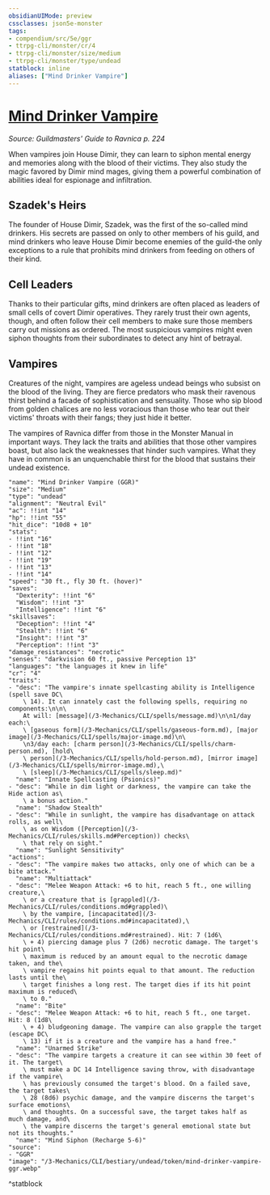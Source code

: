 ```yaml
---
obsidianUIMode: preview
cssclasses: json5e-monster
tags:
- compendium/src/5e/ggr
- ttrpg-cli/monster/cr/4
- ttrpg-cli/monster/size/medium
- ttrpg-cli/monster/type/undead
statblock: inline
aliases: ["Mind Drinker Vampire"]
---
```

# [Mind Drinker Vampire](3-Mechanics\CLI\bestiary\undead/mind-drinker-vampire-ggr.md)
*Source: Guildmasters' Guide to Ravnica p. 224*  

When vampires join House Dimir, they can learn to siphon mental energy and memories along with the blood of their victims. They also study the magic favored by Dimir mind mages, giving them a powerful combination of abilities ideal for espionage and infiltration.

## Szadek's Heirs

The founder of House Dimir, Szadek, was the first of the so-called mind drinkers. His secrets are passed on only to other members of his guild, and mind drinkers who leave House Dimir become enemies of the guild-the only exceptions to a rule that prohibits mind drinkers from feeding on others of their kind.

## Cell Leaders

Thanks to their particular gifts, mind drinkers are often placed as leaders of small cells of covert Dimir operatives. They rarely trust their own agents, though, and often follow their cell members to make sure those members carry out missions as ordered. The most suspicious vampires might even siphon thoughts from their subordinates to detect any hint of betrayal.

## Vampires

Creatures of the night, vampires are ageless undead beings who subsist on the blood of the living. They are fierce predators who mask their ravenous thirst behind a facade of sophistication and sensuality. Those who sip blood from golden chalices are no less voracious than those who tear out their victims' throats with their fangs; they just hide it better.

The vampires of Ravnica differ from those in the Monster Manual in important ways. They lack the traits and abilities that those other vampires boast, but also lack the weaknesses that hinder such vampires. What they have in common is an unquenchable thirst for the blood that sustains their undead existence.

```statblock
"name": "Mind Drinker Vampire (GGR)"
"size": "Medium"
"type": "undead"
"alignment": "Neutral Evil"
"ac": !!int "14"
"hp": !!int "55"
"hit_dice": "10d8 + 10"
"stats":
- !!int "16"
- !!int "18"
- !!int "12"
- !!int "19"
- !!int "13"
- !!int "14"
"speed": "30 ft., fly 30 ft. (hover)"
"saves":
  "Dexterity": !!int "6"
  "Wisdom": !!int "3"
  "Intelligence": !!int "6"
"skillsaves":
  "Deception": !!int "4"
  "Stealth": !!int "6"
  "Insight": !!int "3"
  "Perception": !!int "3"
"damage_resistances": "necrotic"
"senses": "darkvision 60 ft., passive Perception 13"
"languages": "the languages it knew in life"
"cr": "4"
"traits":
- "desc": "The vampire's innate spellcasting ability is Intelligence (spell save DC\
    \ 14). It can innately cast the following spells, requiring no components:\n\n\
    At will: [message](/3-Mechanics/CLI/spells/message.md)\n\n1/day each:\
    \ [gaseous form](/3-Mechanics/CLI/spells/gaseous-form.md), [major image](/3-Mechanics/CLI/spells/major-image.md)\n\
    \n3/day each: [charm person](/3-Mechanics/CLI/spells/charm-person.md), [hold\
    \ person](/3-Mechanics/CLI/spells/hold-person.md), [mirror image](/3-Mechanics/CLI/spells/mirror-image.md),\
    \ [sleep](/3-Mechanics/CLI/spells/sleep.md)"
  "name": "Innate Spellcasting (Psionics)"
- "desc": "While in dim light or darkness, the vampire can take the Hide action as\
    \ a bonus action."
  "name": "Shadow Stealth"
- "desc": "While in sunlight, the vampire has disadvantage on attack rolls, as well\
    \ as on Wisdom ([Perception](/3-Mechanics/CLI/rules/skills.md#Perception)) checks\
    \ that rely on sight."
  "name": "Sunlight Sensitivity"
"actions":
- "desc": "The vampire makes two attacks, only one of which can be a bite attack."
  "name": "Multiattack"
- "desc": "Melee Weapon Attack: +6 to hit, reach 5 ft., one willing creature,\
    \ or a creature that is [grappled](/3-Mechanics/CLI/rules/conditions.md#grappled)\
    \ by the vampire, [incapacitated](/3-Mechanics/CLI/rules/conditions.md#incapacitated),\
    \ or [restrained](/3-Mechanics/CLI/rules/conditions.md#restrained). Hit: 7 (1d6\
    \ + 4) piercing damage plus 7 (2d6) necrotic damage. The target's hit point\
    \ maximum is reduced by an amount equal to the necrotic damage taken, and the\
    \ vampire regains hit points equal to that amount. The reduction lasts until the\
    \ target finishes a long rest. The target dies if its hit point maximum is reduced\
    \ to 0."
  "name": "Bite"
- "desc": "Melee Weapon Attack: +6 to hit, reach 5 ft., one target. Hit: 8 (1d8\
    \ + 4) bludgeoning damage. The vampire can also grapple the target (escape DC\
    \ 13) if it is a creature and the vampire has a hand free."
  "name": "Unarmed Strike"
- "desc": "The vampire targets a creature it can see within 30 feet of it. The target\
    \ must make a DC 14 Intelligence saving throw, with disadvantage if the vampire\
    \ has previously consumed the target's blood. On a failed save, the target takes\
    \ 28 (8d6) psychic damage, and the vampire discerns the target's surface emotions\
    \ and thoughts. On a successful save, the target takes half as much damage, and\
    \ the vampire discerns the target's general emotional state but not its thoughts."
  "name": "Mind Siphon (Recharge 5-6)"
"source":
- "GGR"
"image": "/3-Mechanics/CLI/bestiary/undead/token/mind-drinker-vampire-ggr.webp"
```
^statblock